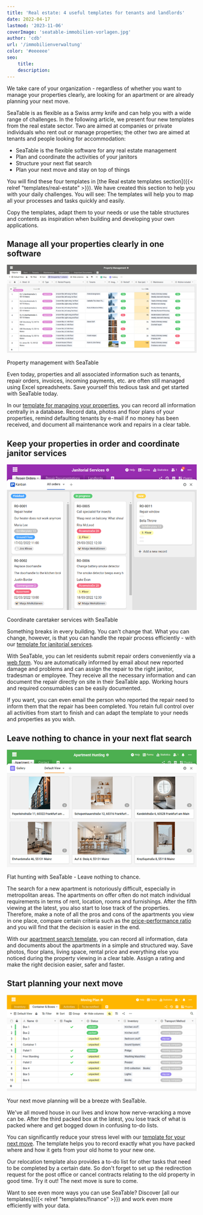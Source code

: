 ```yaml
---
title: 'Real estate: 4 useful templates for tenants and landlords'
date: 2022-04-17
lastmod: '2023-11-06'
coverImage: 'seatable-immobilien-vorlagen.jpg'
author: 'cdb'
url: '/immobilienverwaltung'
color: '#eeeeee'
seo:
    title:
    description:
---
```


We take care of your organization - regardless of whether you want to manage your properties clearly, are looking for an apartment or are already planning your next move.

SeaTable is as flexible as a Swiss army knife and can help you with a wide range of challenges. In the following article, we present four new templates from the real estate sector. Two are aimed at companies or private individuals who rent out or manage properties; the other two are aimed at tenants and people looking for accommodation:

- SeaTable is the flexible software for any real estate management
- Plan and coordinate the activities of your janitors
- Structure your next flat search
- Plan your next move and stay on top of things

You will find these four templates in [the Real estate templates section]({{< relref "templates/real-estate" >}}). We have created this section to help you with your daily challenges. You will see: The templates will help you to map all your processes and tasks quickly and easily.

Copy the templates, adapt them to your needs or use the table structures and contents as inspiration when building and developing your own applications.

## Manage all your properties clearly in one software

![Real estate management with SeaTable](images/seatable-property-management.png)

Property management with SeaTable

Even today, properties and all associated information such as tenants, repair orders, invoices, incoming payments, etc. are often still managed using Excel spreadsheets. Save yourself this tedious task and get started with SeaTable today.

In our [template for managing your properties](https://seatable.io/en/vorlage/ufyf6scpsgucxv8y0g9asw/), you can record all information centrally in a database. Record data, photos and floor plans of your properties, remind defaulting tenants by e-mail if no money has been received, and document all maintenance work and repairs in a clear table.

## Keep your properties in order and coordinate janitor services

![Coordinate janitorial services to maintain properties](images/hausmeisterdienste-seatable.png)

Coordinate caretaker services with SeaTable

Something breaks in every building. You can't change that. What you can change, however, is that you can handle the repair process efficiently - with our [template for janitorial services](https://seatable.io/en/vorlage/og4b3ghdrlippbkd3itqfg/).

With SeaTable, you can let residents submit repair orders conveniently via a [web form](https://seatable.io/en/docs/handbuch/seatable-nutzen/webformulare/). You are automatically informed by email about new reported damage and problems and can assign the repair to the right janitor, tradesman or employee. They receive all the necessary information and can document the repair directly on site in their SeaTable app. Working hours and required consumables can be easily documented.

If you want, you can even email the person who reported the repair need to inform them that the repair has been completed. You retain full control over all activities from start to finish and can adapt the template to your needs and properties as you wish.

## Leave nothing to chance in your next flat search

![Flat search with SeaTable](images/wohnungssuche-seatable-vorlage-immobilien.png)

Flat hunting with SeaTable - Leave nothing to chance.

The search for a new apartment is notoriously difficult, especially in metropolitan areas. The apartments on offer often do not match individual requirements in terms of rent, location, rooms and furnishings. After the fifth viewing at the latest, you also start to lose track of the properties. Therefore, make a note of all the pros and cons of the apartments you view in one place, compare certain criteria such as the [price-performance ratio](https://de.wikipedia.org/wiki/Preis-Leistungs-Verhältnis) and you will find that the decision is easier in the end.

With our [apartment search template](https://seatable.io/en/vorlage/ggr4kqd4quazbz6fivljgg/), you can record all information, data and documents about the apartments in a simple and structured way. Save photos, floor plans, living space, rental price and everything else you noticed during the property viewing in a clear table. Assign a rating and make the right decision easier, safer and faster.

## Start planning your next move

![Your next move will be a breeze with SeaTable](images/umzugsliste-seatable-immobilien.png)

Your next move planning will be a breeze with SeaTable.

We've all moved house in our lives and know how nerve-wracking a move can be. After the third packed box at the latest, you lose track of what is packed where and get bogged down in confusing to-do lists.

You can significantly reduce your stress level with our [template for your next move](https://seatable.io/en/vorlage/h3kzygydsysdrzun-h-fxq/). The template helps you to record exactly what you have packed where and how it gets from your old home to your new one.

Our relocation template also provides a to-do list for other tasks that need to be completed by a certain date. So don't forget to set up the redirection request for the post office or cancel contracts relating to the old property in good time. Try it out! The next move is sure to come.

Want to see even more ways you can use SeaTable? Discover [all our templates]({{< relref "templates/finance" >}}) and work even more efficiently with your data.
